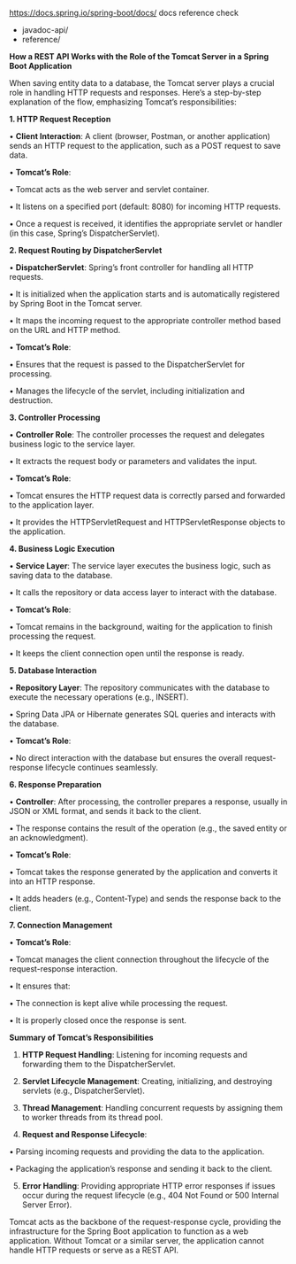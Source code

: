 https://docs.spring.io/spring-boot/docs/
docs reference 
 check
  - javadoc-api/ 
  - reference/

**How a REST API Works with the Role of the Tomcat Server in a Spring Boot Application**

When saving entity data to a database, the Tomcat server plays a crucial role in handling HTTP requests and responses. Here’s a step-by-step explanation of the flow, emphasizing Tomcat’s responsibilities:

  

**1. HTTP Request Reception**

• **Client Interaction**: A client (browser, Postman, or another application) sends an HTTP request to the application, such as a POST request to save data.

• **Tomcat’s Role**:

• Tomcat acts as the web server and servlet container.

• It listens on a specified port (default: 8080) for incoming HTTP requests.

• Once a request is received, it identifies the appropriate servlet or handler (in this case, Spring’s DispatcherServlet).

  

**2. Request Routing by DispatcherServlet**

• **DispatcherServlet**: Spring’s front controller for handling all HTTP requests.

• It is initialized when the application starts and is automatically registered by Spring Boot in the Tomcat server.

• It maps the incoming request to the appropriate controller method based on the URL and HTTP method.

• **Tomcat’s Role**:

• Ensures that the request is passed to the DispatcherServlet for processing.

• Manages the lifecycle of the servlet, including initialization and destruction.

  

**3. Controller Processing**

• **Controller Role**: The controller processes the request and delegates business logic to the service layer.

• It extracts the request body or parameters and validates the input.

• **Tomcat’s Role**:

• Tomcat ensures the HTTP request data is correctly parsed and forwarded to the application layer.

• It provides the HTTPServletRequest and HTTPServletResponse objects to the application.

  

**4. Business Logic Execution**

• **Service Layer**: The service layer executes the business logic, such as saving data to the database.

• It calls the repository or data access layer to interact with the database.

• **Tomcat’s Role**:

• Tomcat remains in the background, waiting for the application to finish processing the request.

• It keeps the client connection open until the response is ready.

  

**5. Database Interaction**

• **Repository Layer**: The repository communicates with the database to execute the necessary operations (e.g., INSERT).

• Spring Data JPA or Hibernate generates SQL queries and interacts with the database.

• **Tomcat’s Role**:

• No direct interaction with the database but ensures the overall request-response lifecycle continues seamlessly.

  

**6. Response Preparation**

• **Controller**: After processing, the controller prepares a response, usually in JSON or XML format, and sends it back to the client.

• The response contains the result of the operation (e.g., the saved entity or an acknowledgment).

• **Tomcat’s Role**:

• Tomcat takes the response generated by the application and converts it into an HTTP response.

• It adds headers (e.g., Content-Type) and sends the response back to the client.

  

**7. Connection Management**

• **Tomcat’s Role**:

• Tomcat manages the client connection throughout the lifecycle of the request-response interaction.

• It ensures that:

• The connection is kept alive while processing the request.

• It is properly closed once the response is sent.

  

**Summary of Tomcat’s Responsibilities**

1. **HTTP Request Handling**: Listening for incoming requests and forwarding them to the DispatcherServlet.

2. **Servlet Lifecycle Management**: Creating, initializing, and destroying servlets (e.g., DispatcherServlet).

3. **Thread Management**: Handling concurrent requests by assigning them to worker threads from its thread pool.

4. **Request and Response Lifecycle**:

• Parsing incoming requests and providing the data to the application.

• Packaging the application’s response and sending it back to the client.

5. **Error Handling**: Providing appropriate HTTP error responses if issues occur during the request lifecycle (e.g., 404 Not Found or 500 Internal Server Error).

  

Tomcat acts as the backbone of the request-response cycle, providing the infrastructure for the Spring Boot application to function as a web application. Without Tomcat or a similar server, the application cannot handle HTTP requests or serve as a REST API.
